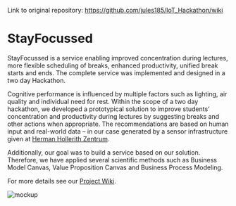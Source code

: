 Link to original repository: https://github.com/jules185/IoT_Hackathon/wiki

# StayFocussed

StayFocussed is a service enabling improved concentration during lectures, more flexible scheduling of breaks, enhanced productivity, unified break starts and ends. The complete service was implemented and designed in a two day Hackathon.

Cognitive performance is influenced by multiple factors such as lighting, air quality and individual need for rest. Within the scope of a two day hackathon, we developed a prototypical solution to improve students’ concentration and productivity during lectures by suggesting breaks and other actions when appropriate. The recommendations are based on human input and real-world data – in our case generated by a sensor infrastructure given at [Herman Hollerith Zentrum](http://www.hhz.de/).

Additionally, our goal was to build a service based on our solution. Therefore, we have applied several scientific methods such as Business Model Canvas, Value Proposition Canvas and Business Process Modeling.

For more details see our [Project Wiki](https://github.com/jules185/IoT_Hackathon/wiki).

![mockup](https://github.com/jules185/IoT_Hackathon/blob/master/Deliverables/Documentation/Service%20Design/Overview_Mockup.PNG)
